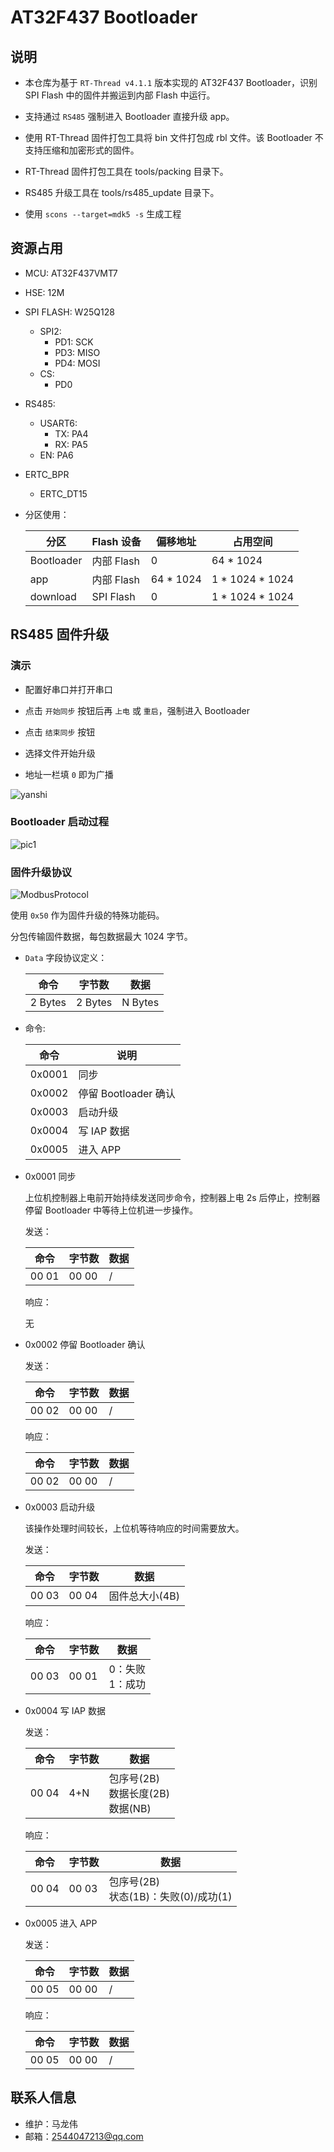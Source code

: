 # AT32F437 Bootloader

## 说明

- 本仓库为基于 `RT-Thread v4.1.1` 版本实现的 AT32F437 Bootloader，识别 SPI Flash 中的固件并搬运到内部 Flash 中运行。

- 支持通过 `RS485` 强制进入 Bootloader 直接升级 app。

- 使用 RT-Thread 固件打包工具将 bin 文件打包成 rbl 文件。该 Bootloader 不支持压缩和加密形式的固件。

- RT-Thread 固件打包工具在 tools/packing 目录下。

- RS485 升级工具在 tools/rs485_update 目录下。

- 使用 `scons --target=mdk5 -s` 生成工程

## 资源占用

- MCU: AT32F437VMT7

- HSE: 12M

- SPI FLASH: W25Q128
  - SPI2:
    - PD1: SCK
    - PD3: MISO
    - PD4: MOSI
  - CS:
    - PD0

- RS485:
  - USART6:
    - TX: PA4
    - RX: PA5
  - EN: PA6

- ERTC_BPR
  - ERTC_DT15

- 分区使用：

  | 分区 | Flash 设备 | 偏移地址 | 占用空间 |
  | ---- | ---- | ---- | ---- |
  | Bootloader | 内部 Flash | 0 | 64 * 1024 |
  | app | 内部 Flash | 64 * 1024 | 1 * 1024 * 1024 |
  | download | SPI Flash | 0 | 1 * 1024 * 1024 |

## RS485 固件升级

### 演示

- 配置好串口并打开串口

- 点击 `开始同步` 按钮后再 `上电` 或 `重启`，强制进入 Bootloader

- 点击 `结束同步` 按钮

- 选择文件开始升级

- 地址一栏填 `0` 即为广播

![yanshi](./figures/2.gif)

### Bootloader 启动过程

![pic1](./figures/1.png)

### 固件升级协议

![ModbusProtocol](./figures/ModbusProtocol.jpg)

使用 `0x50` 作为固件升级的特殊功能码。

分包传输固件数据，每包数据最大 1024 字节。

- `Data` 字段协议定义：

  | 命令 | 字节数 | 数据 |
  | ---- | ---- | ---- |
  | 2 Bytes | 2 Bytes | N Bytes |

- 命令:

  | 命令 | 说明 |
  | ---- | ---- |
  | 0x0001 | 同步 |
  | 0x0002 | 停留 Bootloader 确认 |
  | 0x0003 | 启动升级 |
  | 0x0004 | 写 IAP 数据 |
  | 0x0005 | 进入 APP |

- 0x0001 同步

  上位机控制器上电前开始持续发送同步命令，控制器上电 2s 后停止，控制器停留 Bootloader 中等待上位机进一步操作。

  发送：

  | 命令 | 字节数 | 数据 |
  | ---- | ---- | ---- |
  | 00 01 | 00 00 | / |

  响应：

  无

- 0x0002 停留 Bootloader 确认

  发送：

  | 命令 | 字节数 | 数据 |
  | ---- | ---- | ---- |
  | 00 02 | 00 00 | / |

  响应：

  | 命令 | 字节数 | 数据 |
  | ---- | ---- | ---- |
  | 00 02 | 00 00 | / |

- 0x0003 启动升级

  该操作处理时间较长，上位机等待响应的时间需要放大。

  发送：

  | 命令 | 字节数 | 数据 |
  | ---- | ---- | ---- |
  | 00 03 | 00 04 | 固件总大小(4B) |

  响应：

  | 命令 | 字节数 | 数据 |
  | ---- | ---- | ---- |
  | 00 03 | 00 01 | 0：失败</br>1：成功 |

- 0x0004 写 IAP 数据

  发送：

  | 命令 | 字节数 | 数据 |
  | ---- | ---- | ---- |
  | 00 04 | 4+N | 包序号(2B)</br>数据长度(2B)</br>数据(NB) |

  响应：

  | 命令 | 字节数 | 数据 |
  | ---- | ---- | ---- |
  | 00 04 | 00 03 | 包序号(2B)</br>状态(1B)：失败(0)/成功(1) |

- 0x0005 进入 APP

  发送：

  | 命令 | 字节数 | 数据 |
  | ---- | ---- | ---- |
  | 00 05 | 00 00 | / |

  响应：

  | 命令 | 字节数 | 数据 |
  | ---- | ---- | ---- |
  | 00 05 | 00 00 | / |

## 联系人信息

- 维护：马龙伟
- 邮箱：<2544047213@qq.com>
